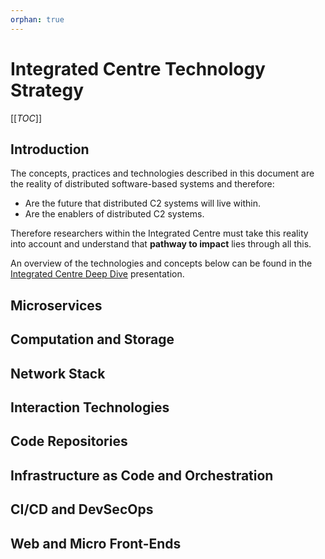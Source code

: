 ```yaml
---
orphan: true
---
```

# Integrated Centre Technology Strategy

[[_TOC_]]

## Introduction

The concepts, practices and technologies described in this document are the reality of distributed software-based
systems and therefore:
- Are the future that distributed C2 systems will live within.
- Are the enablers of distributed C2 systems.

Therefore researchers within the Integrated Centre must take this reality into account and understand that **pathway
to impact** lies through all this.

An overview of the technologies and concepts below can be found in the [Integrated Centre Deep Dive](https://govteams.sharepoint.com/:p:/s/dstwcsdintcombatcloud/ET8Gad2Fpc9CvuviLBy3za8B1GTZFX78_gtlQ2E7zJW78g?e=gbBcHz)
presentation.

## Microservices

## Computation and Storage

## Network Stack

## Interaction Technologies

## Code Repositories

## Infrastructure as Code and Orchestration

## CI/CD and DevSecOps

## Web and Micro Front-Ends
